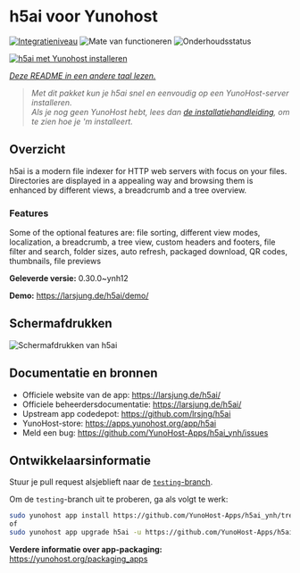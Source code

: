 <!--
NB: Deze README is automatisch gegenereerd door <https://github.com/YunoHost/apps/tree/master/tools/readme_generator>
Hij mag NIET handmatig aangepast worden.
-->

# h5ai voor Yunohost

[![Integratieniveau](https://dash.yunohost.org/integration/h5ai.svg)](https://ci-apps.yunohost.org/ci/apps/h5ai/) ![Mate van functioneren](https://ci-apps.yunohost.org/ci/badges/h5ai.status.svg) ![Onderhoudsstatus](https://ci-apps.yunohost.org/ci/badges/h5ai.maintain.svg)

[![h5ai met Yunohost installeren](https://install-app.yunohost.org/install-with-yunohost.svg)](https://install-app.yunohost.org/?app=h5ai)

*[Deze README in een andere taal lezen.](./ALL_README.md)*

> *Met dit pakket kun je h5ai snel en eenvoudig op een YunoHost-server installeren.*  
> *Als je nog geen YunoHost hebt, lees dan [de installatiehandleiding](https://yunohost.org/install), om te zien hoe je 'm installeert.*

## Overzicht

h5ai is a modern file indexer for HTTP web servers with focus on your files. Directories are displayed in a appealing way and browsing them is enhanced by different views, a breadcrumb and a tree overview.

### Features

Some of the optional features are: file sorting, different view modes, localization, a breadcrumb, a tree view, custom headers and footers, file filter and search, folder sizes, auto refresh, packaged download, QR codes, thumbnails, file previews


**Geleverde versie:** 0.30.0~ynh12

**Demo:** <https://larsjung.de/h5ai/demo/>

## Schermafdrukken

![Schermafdrukken van h5ai](./doc/screenshots/screenshot.jpg)

## Documentatie en bronnen

- Officiele website van de app: <https://larsjung.de/h5ai/>
- Officiele beheerdersdocumentatie: <https://larsjung.de/h5ai/>
- Upstream app codedepot: <https://github.com/lrsjng/h5ai>
- YunoHost-store: <https://apps.yunohost.org/app/h5ai>
- Meld een bug: <https://github.com/YunoHost-Apps/h5ai_ynh/issues>

## Ontwikkelaarsinformatie

Stuur je pull request alsjeblieft naar de [`testing`-branch](https://github.com/YunoHost-Apps/h5ai_ynh/tree/testing).

Om de `testing`-branch uit te proberen, ga als volgt te werk:

```bash
sudo yunohost app install https://github.com/YunoHost-Apps/h5ai_ynh/tree/testing --debug
of
sudo yunohost app upgrade h5ai -u https://github.com/YunoHost-Apps/h5ai_ynh/tree/testing --debug
```

**Verdere informatie over app-packaging:** <https://yunohost.org/packaging_apps>
